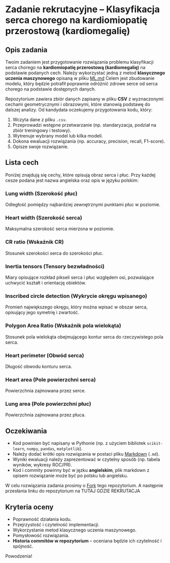 # Zadanie rekrutacyjne – Klasyfikacja serca chorego na kardiomiopatię przerostową (kardiomegalię)

## Opis zadania

Twoim zadaniem jest przygotowanie rozwiązania problemu klasyfikacji serca chorego na **kardiomiopatię przerostową (kardiomegalię)** na podstawie podanych cech. Należy wykorzystać jedną z metod **klasycznego uczenia maszynowego** opisaną w pliku [ML.md](ML.md)  Celem jest zbudowanie modelu, który będzie potrafił poprawnie odróżnić zdrowe serce od serca chorego na podstawie dostępnych danych.

Repozytorium zawiera zbiór danych zapisany w pliku **CSV** z wyznaczonymi cechami geometrycznymi i obrazowymi, które stanowią podstawę do dalszej analizy. Od kandydata oczekujemy przygotowania kodu, który:

1. Wczyta dane z pliku `.csv`.
2. Przeprowadzi wstępne przetwarzanie (np. standaryzacja, podział na zbiór treningowy i testowy).
3. Wytrenuje wybrany model lub kilka modeli.
4. Dokona ewaluacji rozwiązania (np. accuracy, precision, recall, F1-score).
5. Opisze swoje rozwiązanie.




## Lista cech
Poniżej znajdują się cechy, które opisują obraz serca i płuc. Przy każdej cesze podana jest nazwa angielska oraz opis w języku polskim:

### Lung width (Szerokość płuc)
Odległość pomiędzy najbardziej zewnętrznymi punktami płuc w poziomie.

### Heart width (Szerokość serca)
Maksymalna szerokość serca mierzona w poziomie.

### CR ratio (Wskaźnik CR)
Stosunek szerokości serca do szerokości płuc.

### Inertia tensors (Tensory bezwładności)
Miary opisujące rozkład pikseli serca i płuc względem osi, pozwalające uchwycić kształt i orientację obiektów.

### Inscribed circle detection (Wykrycie okręgu wpisanego)
Promień największego okręgu, który można wpisać w obszar serca, opisujący jego symetrię i zwartość.

### Polygon Area Ratio (Wskaźnik pola wielokąta)
Stosunek pola wielokąta obejmującego kontur serca do rzeczywistego pola serca.

### Heart perimeter (Obwód serca)
Długość obwodu konturu serca.

### Heart area (Pole powierzchni serca)
Powierzchnia zajmowana przez serce.

### Lung area (Pole powierzchni płuc)
Powierzchnia zajmowana przez płuca.

## Oczekiwania
* Kod powinien być napisany w Pythonie (np. z użyciem bibliotek `scikit-learn`, `numpy`, `pandas`, `matplotlib`).
* Należy dodać krótki opis rozwiązania w postaci pliku [Markdown](https://www.markdownguide.org/) (`.md`).
* Wyniki ewaluacji należy zaprezentować w czytelny sposób (np. tabela wyników, wykresy ROC/PR).
* Kod i commity powinny być w jęzku **angielskim**, plik markdown z opisem rozwiązanie może być po polsku lub angielsku.

W celu rozwiązania zadania prosimy o [Fork](https://docs.github.com/en/pull-requests/collaborating-with-pull-requests/working-with-forks/fork-a-repo) tego repozytorium. A następnie przesłania linku do repozytorium na TUTAJ GDZIE REKRUTACJA
## Kryteria oceny

* Poprawność działania kodu.
* Przejrzystość i czytelność implementacji.
* Wykorzystanie metod klasycznego uczenia maszynowego.
* Pomysłowość rozwiązania.
* **Historia commitów w repozytorium** – oceniana będzie ich czytelność i spójność.

Powodzenia!
